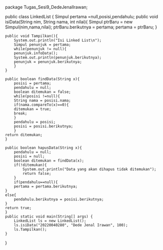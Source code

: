 package Tugas_Sesi9_DedeJenalIrawan;

public class LinkedList {
        Simpul pertama =null,posisi,pendahulu;
        public void isiData(String nim, String nama, int nilai){
        Simpul ptrBaru = new Simpul(nim,nama,nilai);
        ptrBaru.berikutnya = pertama;
        pertama = ptrBaru;
    }

    public void Tampilkan(){
        System.out.println("Isi Linked List\n");
        Simpul penunjuk = pertama;
        while(penunjuk != null){
        penunjuk.infoData();
        System.out.println(penunjuk.berikutnya);
        penunjuk = penunjuk.berikutnya;
        }
    }

    public boolean findData(String x){
        posisi = pertama;
        pendahulu = null;
        boolean ditemukan = false;
        while(posisi !=null){
        String nama = posisi.nama;
        if(nama.compareTo(x)==0){
        ditemukan = true;
        break;
        }
        pendahulu = posisi;
        posisi = posisi.berikutnya;
        }
    return ditemukan;
    }

    public boolean hapusData(String x){
        pendahulu = null;
        posisi = null;
        boolean ditemukan = findData(x);
        if(!ditemukan){
            System.out.println("Data yang akan dihapus tidak ditemukan");
            return false;
        }
        if(pendahulu==null){
        pertama = pertama.berikutnya;
    }
    else{
        pendahulu.berikutnya = posisi.berikutnya;
    }
    return true;
    }
    public static void main(String[] args) {
        LinkedList ls = new LinkedList();
        ls.isiData("20220040280", "Dede Jenal Irawan", 100);
        ls.Tampilkan();
    }
}

